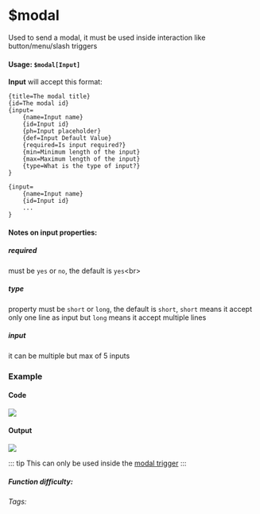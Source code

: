 # $modal
Used to send a modal, it must be used inside interaction like button/menu/slash triggers
#### Usage: `$modal[Input]`

**Input** will accept this format:
```
{title=The modal title}
{id=The modal id}
{input=
    {name=Input name}
    {id=Input id}
    {ph=Input placeholder}
    {def=Input Default Value}
    {required=Is input required?}
    {min=Minimum length of the input}
    {max=Maximum length of the input}
    {type=What is the type of input?}
}

{input=
    {name=Input name}
    {id=Input id}
    ...
}

```
#### Notes on input properties:
##### **required**
must be `yes` or `no`, the default is `yes`<br\>

##### **type**
property must be `short` or `long`, the default is `short`, `short` means it accept only one line as input
but `long` means it accept multiple lines

##### **input**
it can be multiple but max of 5 inputs

### Example
#### Code
![](https://i.imgur.com/ByYr0UI.png)

#### Output
![](https://i.imgur.com/LF7cnOK.png)

::: tip
This can only be used inside the [modal trigger](../Trigger/modal.md)
:::
##### Function difficulty: <Badge type="tip" text="Easy" vertical="middle" /> 
###### Tags: <Badge type="tip" text="modal" vertical="middle" /> <Badge type="tip" text="sending modal" vertical="middle" />